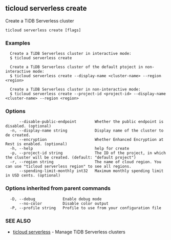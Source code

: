 ## ticloud serverless create

Create a TiDB Serverless cluster

```
ticloud serverless create [flags]
```

### Examples

```
  Create a TiDB Serverless cluster in interactive mode:
  $ ticloud serverless create

  Create a TiDB Serverless cluster of the default ptoject in non-interactive mode:
  $ ticloud serverless create --display-name <cluster-name> --region <region>

  Create a TiDB Serverless cluster in non-interactive mode:
  $ ticloud serverless create --project-id <project-id> --display-name <cluster-name> --region <region>
```

### Options

```
      --disable-public-endpoint        Whether the public endpoint is disabled. (optional)
  -n, --display-name string            Display name of the cluster to de created.
      --encryption                     Whether Enhanced Encryption at Rest is enabled. (optional)
  -h, --help                           help for create
  -p, --project-id string              The ID of the project, in which the cluster will be created. (default: "default project")
  -r, --region string                  The name of cloud region. You can use "ticloud serverless region" to see all regions.
      --spending-limit-monthly int32   Maximum monthly spending limit in USD cents. (optional)
```

### Options inherited from parent commands

```
  -D, --debug            Enable debug mode
      --no-color         Disable color output
  -P, --profile string   Profile to use from your configuration file
```

### SEE ALSO

* [ticloud serverless](ticloud_serverless.md)	 - Manage TiDB Serverless clusters


